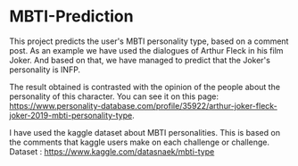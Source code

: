 # MBTI-Prediction
This project predicts the user's MBTI personality type, based on a comment post. As an example we have used the dialogues of Arthur Fleck in his film Joker. And based on that, we have managed to predict that the Joker's personality is INFP.  

The result obtained is contrasted with the opinion of the people about the personality of this character. You can see it on this page: https://www.personality-database.com/profile/35922/arthur-joker-fleck-joker-2019-mbti-personality-type.

I have used the kaggle dataset about MBTI personalities. This is based on the comments that kaggle users make on each challenge or challenge. 
Dataset : https://www.kaggle.com/datasnaek/mbti-type
